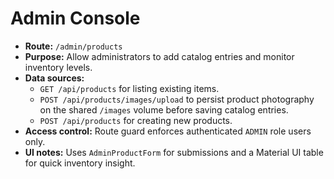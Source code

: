 # Admin Console

- **Route:** `/admin/products`
- **Purpose:** Allow administrators to add catalog entries and monitor inventory levels.
- **Data sources:**
  - `GET /api/products` for listing existing items.
  - `POST /api/products/images/upload` to persist product photography on the shared `/images` volume before saving catalog entries.
  - `POST /api/products` for creating new products.
- **Access control:** Route guard enforces authenticated `ADMIN` role users only.
- **UI notes:** Uses `AdminProductForm` for submissions and a Material UI table for quick inventory insight.
